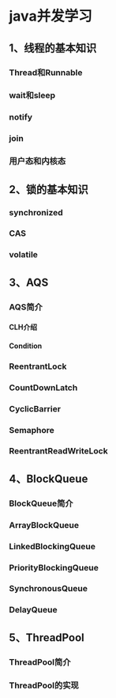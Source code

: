 # java并发学习
## 1、线程的基本知识
### Thread和Runnable
### wait和sleep
### notify
### join
### 用户态和内核态
## 2、锁的基本知识
### synchronized
### CAS
### volatile
## 3、AQS
### AQS简介
#### CLH介绍
#### Condition
### ReentrantLock
### CountDownLatch
### CyclicBarrier
### Semaphore
### ReentrantReadWriteLock
## 4、BlockQueue
### BlockQueue简介
### ArrayBlockQueue
### LinkedBlockingQueue
### PriorityBlockingQueue
### SynchronousQueue
### DelayQueue
## 5、ThreadPool
### ThreadPool简介
### ThreadPool的实现